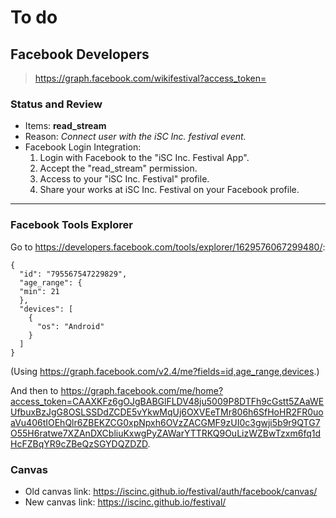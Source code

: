# To do

## Facebook Developers

  > https://graph.facebook.com/wikifestival?access_token=

### Status and Review

* Items: **read_stream**
* Reason: *Connect user with the iSC Inc. festival event.*
* Facebook Login Integration:
  1. Login with Facebook to the "iSC Inc. Festival App".
  2. Accept the "read_stream" permission.
  3. Access to your "iSC Inc. Festival" profile.
  4. Share your works at iSC Inc. Festival on your Facebook profile.

----

### Facebook Tools Explorer

Go to https://developers.facebook.com/tools/explorer/1629576067299480/:

    {
      "id": "795567547229829",
      "age_range": {
      "min": 21
      },
      "devices": [
        {
          "os": "Android"
        }
      ]
    }

(Using https://graph.facebook.com/v2.4/me?fields=id,age_range,devices.)

And then to https://graph.facebook.com/me/home?access_token=CAAXKFz6gOJgBABGlFLDV48ju5009P8DTFh9cGstt5ZAaWEUfbuxBzJgG8OSLSSDdZCDE5vYkwMqUj6OXVEeTMr806h6SfHoHR2FR0uoaVu406tIOEhQlr6ZBEKZCG0xpNpxh6OVzZACGMF9zUI0c3gwji5b9r9QTG7O55H6ratwe7XZAnDXCbliuKxwgPyZAWarYTTRKQ9OuLizWZBwTzxm6fq1dHcFZBqYR9cZBeQzSGYDQZDZD.

### Canvas

* Old canvas link: https://iscinc.github.io/festival/auth/facebook/canvas/
* New canvas link: https://iscinc.github.io/festival/
